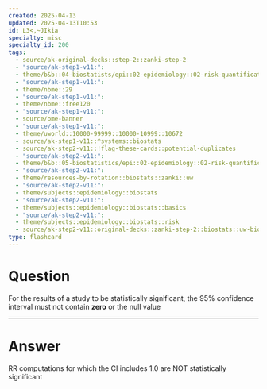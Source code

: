 ```yaml
---
created: 2025-04-13
updated: 2025-04-13T10:53
id: L3<,~JIkia
specialty: misc
specialty_id: 200
tags:
  - source/ak-original-decks::step-2::zanki-step-2
  - "source/ak-step1-v11:": 
  - theme/b&b::04-biostatists/epi::02-epidemiology::02-risk-quantification
  - "source/ak-step1-v11:": 
  - theme/nbme::29
  - "source/ak-step1-v11:": 
  - theme/nbme::free120
  - "source/ak-step1-v11:": 
  - source/ome-banner
  - "source/ak-step1-v11:": 
  - theme/uworld::10000-99999::10000-10999::10672
  - source/ak-step1-v11::^systems::biostats
  - source/ak-step2-v11::!flag-these-cards::potential-duplicates
  - "source/ak-step2-v11:": 
  - theme/b&b::05-biostatistics/epi::02-epidemiology::02-risk-quantification
  - "source/ak-step2-v11:": 
  - theme/resources-by-rotation::biostats::zanki::uw
  - "source/ak-step2-v11:": 
  - theme/subjects::epidemiology::biostats
  - "source/ak-step2-v11:": 
  - theme/subjects::epidemiology::biostats::basics
  - "source/ak-step2-v11:": 
  - theme/subjects::epidemiology::biostats::risk
  - source/ak-step2-v11::original-decks::zanki-step-2::biostats::uw-biostats
type: flashcard
---
```


# Question
For the results of a study to be statistically significant, the 95% confidence interval must not contain **zero** or the null value

---

# Answer
RR computations for which the CI includes 1.0 are NOT statistically significant